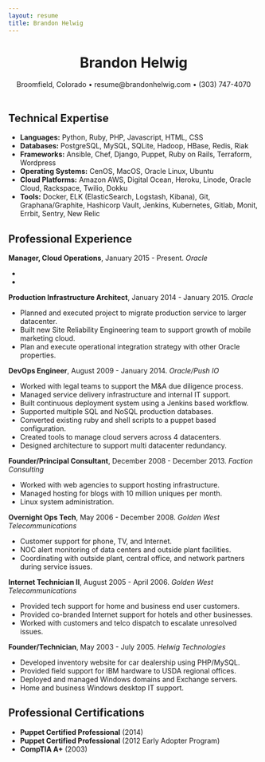 ```yaml
---
layout: resume
title: Brandon Helwig
---
```


<h1 style="text-align:center;">Brandon Helwig</h1>
<div style="text-align:center;">
  Broomfield, Colorado &bull; resume@brandonhelwig.com &bull; (303) 747-4070
</div>
<br />

## Technical Expertise  

* **Languages:** Python, Ruby, PHP, Javascript, HTML, CSS
* **Databases:** PostgreSQL, MySQL, SQLite, Hadoop, HBase, Redis, Riak
* **Frameworks:** Ansible, Chef, Django, Puppet, Ruby on Rails, Terraform, Wordpress
* **Operating Systems:** CenOS, MacOS, Oracle Linux, Ubuntu
* **Cloud Platforms:** Amazon AWS, Digital Ocean, Heroku, Linode, Oracle Cloud, Rackspace, Twilio, Dokku
* **Tools:** Docker, ELK (ElasticSearch, Logstash, Kibana), Git, Graphana/Graphite, Hashicorp Vault, Jenkins, Kubernetes, Gitlab, Monit, Errbit, Sentry, New Relic

## Professional Experience

**Manager, Cloud Operations**, January 2015 - Present. *Oracle*

  *
  *

**Production Infrastructure Architect**, January 2014 - January 2015. *Oracle*

  * Planned and executed project to migrate production service to larger datacenter.
  * Built new Site Reliability Engineering team to support growth of mobile marketing cloud.
  * Plan and execute operational integration strategy with other Oracle properties.

**DevOps Engineer**, August 2009 - January 2014. *Oracle/Push IO*

  * Worked with legal teams to support the M&A due diligence process.
  * Managed service delivery infrastructure and internal IT support.
  * Built continuous deployment system using a Jenkins based workflow.
  * Supported multiple SQL and NoSQL production databases.
  * Converted existing ruby and shell scripts to a puppet based configuration.
  * Created tools to manage cloud servers across 4 datacenters.
  * Designed architecture to support multi datacenter redundancy.

**Founder/Principal Consultant**, December 2008 - December 2013. *Faction Consulting*

  * Worked with web agencies to support hosting infrastructure.
  * Managed hosting for blogs with 10 million uniques per month.
  * Linux system administration.

**Overnight Ops Tech**, May 2006 - December 2008. *Golden West Telecommunications*

  * Customer support for phone, TV, and Internet.
  * NOC alert monitoring of data centers and outside plant facilities.
  * Coordinating with outside plant, central office, and network partners during service issues.

**Internet Technician II**, August 2005 - April 2006. *Golden West Telecommunications*

  * Provided tech support for home and business end user customers.
  * Provided co-branded Internet support for hotels and other businesses.
  * Worked with customers and telco dispatch to escalate unresolved issues.

**Founder/Technician**, May 2003 - July 2005. *Helwig Technologies*

  * Developed inventory website for car dealership using PHP/MySQL.
  * Provided field support for IBM hardware to USDA regional offices.
  * Deployed and managed Windows domains and Exchange servers.
  * Home and business Windows desktop IT support.


## Professional Certifications
  * **Puppet Certified Professional** (2014)
  * **Puppet Certified Professional** (2012 Early Adopter Program)
  * **CompTIA A+** (2003)
